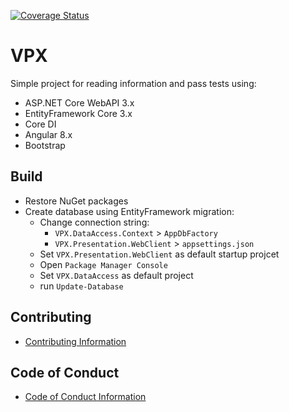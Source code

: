 [![Coverage Status](https://coveralls.io/repos/github/VadimProkopchuk/JML/badge.svg?branch=master)](https://coveralls.io/github/VadimProkopchuk/JML?branch=master)

# VPX
Simple project for reading information and pass tests using:
 - ASP.NET Core WebAPI 3.x
 - EntityFramework Core 3.x
 - Core DI
 - Angular 8.x
 - Bootstrap
 
## Build 
- Restore NuGet packages 
- Create database using EntityFramework migration:
  - Change connection string:
    - `VPX.DataAccess.Context` > `AppDbFactory`
    - `VPX.Presentation.WebClient` > `appsettings.json`
  - Set `VPX.Presentation.WebClient` as default startup projcet
  - Open `Package Manager Console`
  - Set `VPX.DataAccess` as default project
  - run `Update-Database`
 
 ## Contributing
 * [Contributing Information](CONTRIBUTING.md)

 ## Code of Conduct
 * [Code of Conduct Information](CODE_OF_CONDUCT.md)

